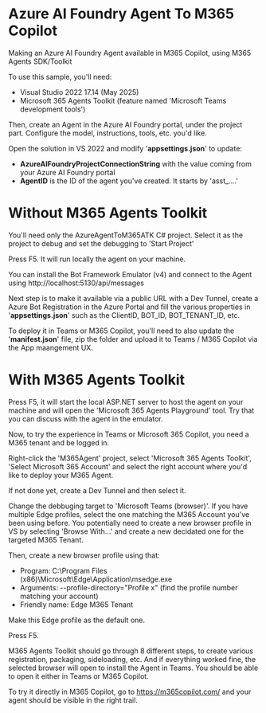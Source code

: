 # Azure AI Foundry Agent To M365 Copilot
Making an Azure AI Foundry Agent available in M365 Copilot, using M365 Agents SDK/Toolkit

To use this sample, you'll need:

- Visual Studio 2022 17.14 (May 2025)
- Microsoft 365 Agents Toolkit (feature named 'Microsoft Teams development tools')

Then, create an Agent in the Azure AI Foundry portal, under the project part. Configure the model, instructions, tools, etc. you'd like.

Open the solution in VS 2022 and modify '**appsettings.json**' to update:

- **AzureAIFoundryProjectConnectionString** with the value coming from your Azure AI Foundry portal
- **AgentID** is the ID of the agent you've created. It starts by 'asst_....'

# Without M365 Agents Toolkit

You'll need only the AzureAgentToM365ATK C# project. Select it as the project to debug and set the debugging to 'Start Project'

Press F5. It will run locally the agent on your machine. 

You can install the Bot Framework Emulator (v4) and connect to the Agent using http://localhost:5130/api/messages 

Next step is to make it available via a public URL with a Dev Tunnel, create a Azure Bot Registration in the Azure Portal and fill the various properties in '**appsettings.json**' such as the ClientID, BOT_ID, BOT_TENANT_ID, etc.

To deploy it in Teams or M365 Copilot, you'll need to also update the '**manifest.json**' file, zip the folder and upload it to Teams / M365 Copilot via the App maangement UX. 

# With M365 Agents Toolkit

Press F5, it will start the local ASP.NET server to host the agent on your machine and will open the 'Microsoft 365 Agents Playground' tool. Try that you can discuss with the agent in the emulator.

Now, to try the experience in Teams or Microsoft 365 Copilot, you need a M365 tenant and be logged in.

Right-click the 'M365Agent' project, select 'Microsoft 365 Agents Toolkit', 'Select Microsoft 365 Account' and select the right account where you'd like to deploy your M365 Agent. 

If not done yet, create a Dev Tunnel and then select it.

Change the debbuging target to 'Microsoft Teams (browser)'. If you have multiple Edge profiles, select the one matching the M365 Account you've been using before. You potentially need to create a new browser profile in VS by selecting 'Browse With...' and create a new decidated one for the targeted M365 Tenant.

Then, create a new browser profile using that:

- Program: C:\Program Files (x86)\Microsoft\Edge\Application\msedge.exe
- Arguments: --profile-directory="Profile x" (find the profile number matching your account)
- Friendly name: Edge M365 Tenant

Make this Edge profile as the default one.

Press F5. 

M365 Agents Toolkit should go through 8 different steps, to create various registration, packaging, sideloading, etc. And if everything worked fine, the selected browser will open to install the Agent in Teams. You should be able to open it either in Teams or M365 Copilot.

To try it directly in M365 Copilot, go to https://m365copilot.com/ and your agent should be visible in the right trail. 

